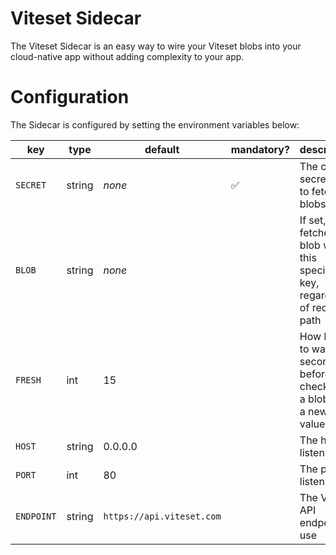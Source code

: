 # Viteset Sidecar

The Viteset Sidecar is an easy way to wire your Viteset blobs into your cloud-native app without adding complexity to your app.

# Configuration

The Sidecar is configured by setting the environment variables below:

| key        | type   | default                   | mandatory?         | description                                                                      |
| ---------- | ------ | ------------------------- | ------------------ | -------------------------------------------------------------------------------- |
| `SECRET`   | string | _none_                    | :white_check_mark: | The client secret used to fetch blobs                                            |
| `BLOB`     | string | _none_                    |                    | If set, only fetches the blob with this specific key, regardless of request path |
| `FRESH`    | int    | 15                        |                    | How long to wait, in seconds, before checking if a blob has a new value          |
| `HOST`     | string | 0.0.0.0                   |                    | The host to listen on                                                            |
| `PORT`     | int    | 80                        |                    | The port to listen on                                                            |
| `ENDPOINT` | string | `https://api.viteset.com` |                    | The Viteset API endpoint to use                                                  |
